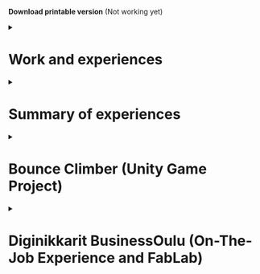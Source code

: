 **Download printable version** (Not working yet)

<details><summary><h1>Work and experiences</h1></summary>

[**Projects** *(markdown.md)*](markdown.md#diginikkarit-businessoulu)

</details>
<details>
<summary><h1>Summary of experiences</h1></summary>
<details>
<summary><h2>Social aspect</h2></summary>

### Teaching as a peer and as a senior

-   #### Diginikkarit (Programming)

    - In diginikkarit on-the-job experience I have helped my peers with the [MOOC.fi Python Course (link)](markdown.md#moocfi-python-programming-2023) by helping them to an extend depending on their difficulties. If they were at a wall, I guided them more. Usually by writing, drawing and writing pseudo code for them. Big part of what I looked at is thinking if they are handling problems in small enough pieces.
    
-   #### Rocket league *and other games* (Gaming)

    - In rocket league, I have been acting as a type of guru in a community where I had earned respect as a very talented player and teacher/coach. I have in total over 5000 hours in the game and I have played with top players, including games with pro players. I had learnt to understand and see the game in a more broad manner, in a more meta manner. In example of instead of thinking as one action and figuring how to do best in that, I instead looked at am I in good position in the first place. If your actions feel hard to do and you are proficient player/actor, usually it just means that you are having difficulties with the actions you take because of the situation you find yourself in. To improve in those situations you have to find a way to have better position to make the action less effortful.
</details>
</details>
<details><summary><h1>Bounce Climber (Unity Game Project)</h1></summary>

## [Bounce-Climber (link)](https://github.com/NicknameAlwaystaken/Bounce-Climber)

<img src="Ball_Animations.png" alt="Bounce Climber">

<details><summary><h3>Blender (self made models)</h3></summary>
<details><summary><h4>Ice Platform with breakable ice (Self made in blender)</h4></summary>
<img src="img/Ice_platform_and_break.png" alt="Ice Platform">
</details>
</details>
<details><summary><h4>Grass Platform (Self made in blender)</h4></summary>
<img src="img/Grass_Platform.png" alt="Grass Platform">
</details>
</details>

</details>
<details><summary><h1>Diginikkarit BusinessOulu (On-The-Job Experience and FabLab)</h1></summary>

<details><summary><h2>Programming</h2></summary>

### Courses

-   #### [MOOC.fi Python Programming 2023 (link)](https://programming-23.mooc.fi/)
    - In this course I have completed **Introduction to Programming** with 100% points. I started working on it 20.2.2023 and finished exercises by 14.3.2023
    - I had immediately started next course **Advanced Course in Programming** on the next day 14.3.2023.

-   #### [SQLTrainer MOOC.fi (link)](https://sqltrainer.withmooc.fi/#1)

    - In this trainer I have completed tasks from 1 to 71. I didn't pursue it further until I might need more practice.
    
-   #### [Elements of Ai (link)](https://www.elementsofai.com/fi)

    - I signed up for the course and started doing it slowly. Only done first part so far.

</details>
<details>
<summary><h2>FabLab</h2></summary>

### 3D-Printers

-   #### [Kanai's cube (link)](https://www.stlfinder.com/model/diablo-3-kanai-s-cube-2Vk35e8E/2603796/)
    - <details><summary>Kanai's cube (model found online)</summary><img src="kanaiscube.png" alt="Kanai's cube"></details>
    
### Vinyl Cutter

-   #### Reflective Text to a Fabric Bag
    - <details><summary>a Fabric bag with reflective text</summary><img src="fabricbag.png" alt="Fabric bag"></details>
    
### Laser Cutter
    Using Inkscape to make .svg files for machines

-   #### Keychain 2 versions (plywood)
    - <details><summary>Keychains self made model</summary><img src="keychain.png" alt="Two Keychains"></details>
    
-   #### [Boxes.py (plywood) (link)](https://festi.info/boxes.py/)
    - <details><summary>Default cardbox</summary><img src="cardbox.png" alt="Cardbox"></details>
    - <details><summary>Default starbox</summary><img src="starbox.png" alt="Starbox"></details>

    
</details>
</details>